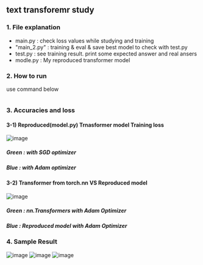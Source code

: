 ## text transforemr study

### 1. File explanation
- main.py : check loss values while studying and training
- "main_2.py" : training & eval & save best model to check with test.py
- test.py : see training result. print some expected answer and real ansers
- modle.py : My reproduced transformer model

### 2. How to run
use command below

``` python test.py
```

### 3. Accuracies and loss

#### 3-1) Reproduced(model.py) Trnasformer model Training loss 
![image](https://user-images.githubusercontent.com/48676255/156733761-56c2cf84-0145-49b3-899e-77a29419cbc1.png)
##### Green : with SGD optimizer
##### Blue : with Adam optimizer

#### 3-2) Transformer from torch.nn VS Reproduced model
![image](https://user-images.githubusercontent.com/48676255/156734013-6141bdcd-0cb6-4b58-91d3-f430e7b4ccc4.png)
##### Green : nn.Transformers with Adam Optimizer
##### Blue : Reproduced model with Adam Optimizer

### 4. Sample Result
![image](https://user-images.githubusercontent.com/48676255/156733141-6c5f0544-c398-4d46-884c-479cb2b36f04.png)
![image](https://user-images.githubusercontent.com/48676255/156733181-77f0e3b0-a225-438e-b3fa-6b29e9726b70.png)
![image](https://user-images.githubusercontent.com/48676255/156733214-3a961c0c-facd-4060-b2e9-dc58ac46c5f9.png)

